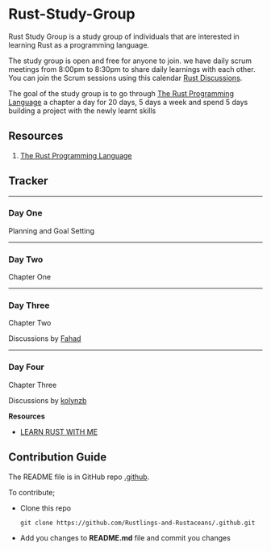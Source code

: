 # Rust-Study-Group

Rust Study Group is a study group of individuals that are interested in learning Rust as a programming language.

The study group is open and free for anyone to join. we have daily scrum meetings from 8:00pm to 8:30pm to share daily learnings with each other. You can join the Scrum sessions using this calendar [Rust Discussions](https://calendar.google.com/event?action=TEMPLATE&tmeid=NzBvbWFwMzVja282Y2I5bGNncTY2YjlrNjRvNmFiOW9jOHFqY2JiMTZkaGo2YzlrNnRobTZwOWpjNF8yMDIyMDkxNVQxNzAwMDBaIGhocnFoMGs4MnY1OGlpMmo5bDIxajdlOG5zQGc&tmsrc=hhrqh0k82v58ii2j9l21j7e8ns%40group.calendar.google.com&scp=ALL).

The goal of the study group is to go through [The Rust Programming Language](https://doc.rust-lang.org/book/) a chapter a day for 20 days, 5 days a week and spend 5 days building a project with the newly learnt skills

## Resources
1. [The Rust Programming Language](https://doc.rust-lang.org/book/)
## Tracker
---
### Day One

Planning and Goal Setting

---
### Day Two 

Chapter One

---
### Day Three 
Chapter Two

Discussions by [Fahad](https://)

---
### Day Four
Chapter Three

Discussions by [kolynzb](https://github.com/kolynzb)

**Resources**

* [LEARN RUST WITH ME](https://github.com/kolynzb/rust-tutor)

## Contribution Guide
The README file is in GitHub repo [.github]([https://](https://github.com/Rustlings-and-Rustaceans/.github)).

To contribute;

* Clone this repo
   ``` 
   git clone https://github.com/Rustlings-and-Rustaceans/.github.git 
   ```
* Add you changes to **README.md** file and commit you changes


